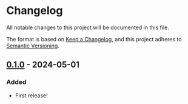 # Changelog

All notable changes to this project will be documented in this file.

The format is based on [Keep a Changelog](https://keepachangelog.com/en/1.1.0/),
and this project adheres to [Semantic Versioning](https://semver.org/spec/v2.0.0.html).

## [0.1.0] - 2024-05-01

### Added

- First release!

[0.1.0]: https://github.com/infrastructure-blocks/rust-library-template/releases/tag/v0.1.0
